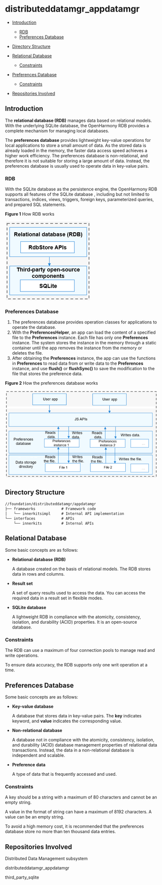 # distributeddatamgr\_appdatamgr<a name="EN-US_TOPIC_0000001124534865"></a>

-   [Introduction](#section11660541593)
    -   [RDB](#section1589234172717)
    -   [Preferences Database](#section1287582752719)

-   [Directory Structure](#section161941989596)
-   [Relational Database](#section101010894114)
    -   [Constraints](#section18387142613414)

-   [Preferences Database](#section762641474720)
    -   [Constraints](#section1944481420489)

-   [Repositories Involved](#section1371113476307)

## Introduction<a name="section11660541593"></a>

The  **relational database \(RDB\)**  manages data based on relational models. With the underlying SQLite database, the OpenHarmony RDB provides a complete mechanism for managing local databases. 

The  **preferences database**  provides lightweight key-value operations for local applications to store a small amount of data. As the stored data is already loaded in the memory, the faster data access speed achieves a higher work efficiency. The preferences database is non-relational, and therefore it is not suitable for storing a large amount of data. Instead, the preferences database is usually used to operate data in key-value pairs.

### RDB<a name="section1589234172717"></a>

With the SQLite database as the persistence engine, the OpenHarmony RDB supports all features of the SQLite database , including but not limited to transactions, indices, views, triggers, foreign keys, parameterized queries, and prepared SQL statements.

**Figure  1**  How RDB works<a name="fig3330103712254"></a>  


![](figures/en-us_How_RDB_works.png)

### Preferences Database<a name="section1287582752719"></a>

1.  The preferences database provides operation classes for applications to operate the database.
2.  With the  **PreferencesHelper**, an app can load the content of a specified file to the  **Preferences**  instance. Each file has only one  **Preferences**  instance. The system stores the instance in the memory through a static container until the app removes the instance from the memory or deletes the file.
3.  After obtaining the  **Preferences**  instance, the app can use the functions in  **Preferences**  to read data from or write data to the  **Preferences**  instance, and use  **flush\(\)**  or  **flushSync\(\)**  to save the modification to the file that stores the preference data.

**Figure  2**  How the preferences database works<a name="fig833053712258"></a>  


![](figures/en-us_How_the_preferences_database_works.png)

## Directory Structure<a name="section161941989596"></a>

```
//foundation/distributeddatamgr/appdatamgr
├── frameworks            # Framework code
│   └── innerkitsimpl     # Internal API implementation
└── interfaces            # APIs
    └── innerkits         # Internal APIs
```

## Relational Database<a name="section101010894114"></a>

Some basic concepts are as follows:

-   **Relational database \(RDB\)**

    A database created on the basis of relational models. The RDB stores data in rows and columns.

-   **Result set**

    A set of query results used to access the data. You can access the required data in a result set in flexible modes.

-   **SQLite database**

    A lightweight RDB in compliance with the atomicity, consistency, isolation, and durability \(ACID\) properties. It is an open-source database.


### Constraints<a name="section18387142613414"></a>

The RDB can use a maximum of four connection pools to manage read and write operations.

To ensure data accuracy, the RDB supports only one writ operation at a time.

## Preferences Database<a name="section762641474720"></a>

Some basic concepts are as follows:

-   **Key-value database**

    A database that stores data in key-value pairs. The  **key**  indicates keyword, and  **value**  indicates the corresponding value.

-   **Non-relational database**

    A database not in compliance with the atomicity, consistency, isolation, and durability \(ACID\) database management properties of relational data transactions. Instead, the data in a non-relational database is independent and scalable.

-   **Preference** **data**

    A type of data that is frequently accessed and used.


### Constraints<a name="section1944481420489"></a>

A key should be a string with a maximum of 80 characters and cannot be an empty string.

A value in the format of string can have a maximum of 8192 characters. A value can be an empty string.

To avoid a high memory cost, it is recommended that the preferences database store no more than ten thousand data entries.

## Repositories Involved<a name="section1371113476307"></a>

Distributed Data Management subsystem

distributeddatamgr\_appdatamgr

third\_party\_sqlite

